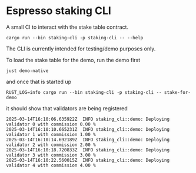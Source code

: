# Espresso staking CLI

A small CI to interact with the stake table contract.

    cargo run --bin staking-cli -p staking-cli -- --help

The CLI is currently intended for testing/demo purposes only.

To load the stake table for the demo, run the demo first

    just demo-native

and once that is started up

    RUST_LOG=info cargo run --bin staking-cli -p staking-cli -- stake-for-demo

it should show that validators are being registered

    2025-03-14T16:10:06.635922Z  INFO staking_cli::demo: Deploying validator 0 with commission 0.00 %
    2025-03-14T16:10:10.665231Z  INFO staking_cli::demo: Deploying validator 1 with commission 1.00 %
    2025-03-14T16:10:14.692189Z  INFO staking_cli::demo: Deploying validator 2 with commission 2.00 %
    2025-03-14T16:10:18.720833Z  INFO staking_cli::demo: Deploying validator 3 with commission 3.00 %
    2025-03-14T16:10:22.560015Z  INFO staking_cli::demo: Deploying validator 4 with commission 4.00 %
